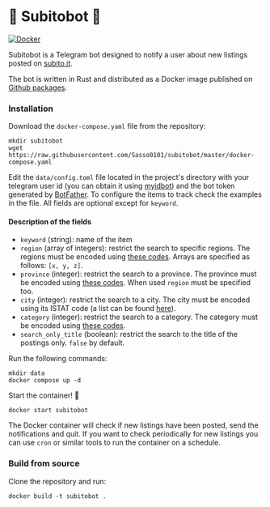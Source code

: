 
# 📣 Subitobot 📣
[![Docker](https://github.com/Sasso0101/subitobot/actions/workflows/docker-publish.yml/badge.svg?branch=master)](https://github.com/Sasso0101/subitobot/actions/workflows/docker-publish.yml)

Subitobot is a Telegram bot designed to notify a user about new listings posted on [subito.it](https://www.subito.it).

The bot is written in Rust and distributed as a Docker image published on [Github packages](https://github.com/Sasso0101/subitobot/pkgs/container/subitobot).

### Installation
Download the `docker-compose.yaml` file from the repository:
```
mkdir subitobot
wget https://raw.githubusercontent.com/Sasso0101/subitobot/master/docker-compose.yaml
```
Edit the `data/config.toml` file located in the project's directory with your telegram user id (you can obtain it using [myidbot](https://t.me/myidbot)) and the bot token generated by [BotFather](https://t.me/BotFather). To configure the items to track check the examples in the file. All fields are optional except for `keyword`.
#### Description of the fields
- `keyword` (string): name of the item
- `region` (array of integers): restrict the search to specific regions. The regions must be encoded using [these codes](docs/regions.md). Arrays are specified as follows: `[x, y, z]`.
- `province` (integer): restrict the search to a province. The province must be encoded using [these codes](docs/provinces.md). When used `region` must be specified too.
- `city` (integer): restrict the search to a city. The city must be encoded using its ISTAT code (a list can be found [here](https://dait.interno.gov.it/territorio-e-autonomie-locali/sut/elenco_codici_comuni.php)).
- `category` (integer): restrict the search to a category. The category must be encoded using [these codes](docs/categories.md).
- `search_only_title` (boolean): restrict the search to the title of the postings only. `false` by default.

Run the following commands:
```
mkdir data
docker compose up -d
```
Start the container! 🚀
```
docker start subitobot
```

The Docker container will check if new listings have been posted, send the notifications and quit. If you want to check periodically for new listings you can use `cron` or similar tools to run the container on a schedule.

### Build from source
Clone the repository and run:
```
docker build -t subitobot .
```

